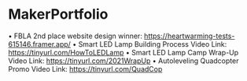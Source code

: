 # MakerPortfolio
• FBLA 2nd place website design winner: https://heartwarming-tests-615146.framer.app/
• Smart LED Lamp Building Process Video Link: https://tinyurl.com/HowToLEDLamp
• Smart LED Lamp Camp Wrap-Up Video Link: https://tinyurl.com/2021WrapUp
• Autoleveling Quadcopter Promo Video Link: https://tinyurl.com/QuadCop
